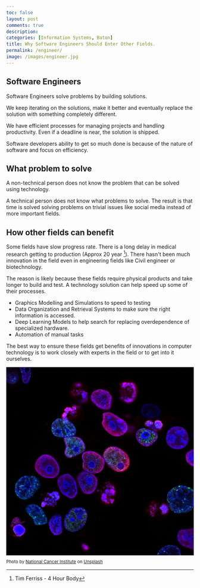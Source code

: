 ```yaml
---
toc: false
layout: post
comments: true
description:
categories: [Information Systems, Baton]
title: Why Software Engineers Should Enter Other Fields.
permalink: /engineer/
image: /images/engineer.jpg
---
```


## Software Engineers

Software Engineers solve problems by building solutions.

We keep iterating on the solutions, make it better and eventually replace the solution with something completely different.

We have efficient processes for managing projects and handling productivity. Even if a deadline is near, the solution is shipped.

Software developers ability to get so much done is because of the nature of software and focus on efficiency.

## What problem to solve

A non-technical person does not know the problem that can be solved using technology.

A technical person does not know what problems to solve. The result is that time is solved solving problems on trivial issues like social media instead of more important fields.

## How other fields can benefit

Some fields have slow progress rate. There is a long delay in medical research getting to production (Approx 20 year [^1]). There hasn't been much innovation in the field even in engineering fields like Civil engineer or biotechnology.

The reason is likely because these fields require physical products and take longer to build and test. A technology solution can help speed up some of their processes.
- Graphics Modelling and Simulations to speed to testing
- Data Organization and Retrieval Systems to make sure the right information is accessed.
- Deep Learning Models to help search for replacing overdependence of specialized hardware.
- Automation of manual tasks

The best way to ensure these fields get benefits of innovations in computer technology is to work closely with experts in the field or to get into it ourselves.

![](/images/engineer.jpg)
<sub>Photo by <a href="https://unsplash.com/@nci?utm_source=unsplash&amp;utm_medium=referral&amp;utm_content=creditCopyText">National Cancer Institute</a> on <a href="https://unsplash.com/s/photos/cells?utm_source=unsplash&amp;utm_medium=referral&amp;utm_content=creditCopyText">Unsplash</a></sub>

[^1]: Tim Ferriss - 4 Hour Body